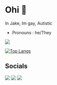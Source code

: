 # Ohi 👋
In Jake, Im gay, Autistic

- Pronouns : he/They

<a href="#">
  <img align="center" style="margin-right: 10px;" src="https://github-readme-stats.vercel.app/api?username=Jakeplays12&count_private=true&show_icons=true&theme=transparent" />
</a>

[![Top Langs](https://github-readme-stats.vercel.app/api/top-langs/?username=Jakeplays12&layout=compact)](https://github.com/Jakeplays12/github-readme-stats)

## Socials

[![](https://img.shields.io/badge/-Mastodon-purple)](https://universeodon.com/@jplays_12)
[![](https://img.shields.io/badge/-Twitter-blue)](https://twitter.com/jplays_12)
[![](https://img.shields.io/badge/-Youtube-red)](https://www.youtube.com/@jplays_12)

